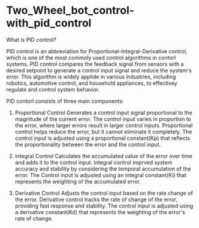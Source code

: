 # Two_Wheel_bot_control-with_pid_control

What is PID control?

PID control is an abbreviation for Proportional-Integral-Derivative control, which is one of the most commoly used control algorithms in contorl systems.
PID control compares the feedback signal from sensors with a desired setpoint to generate a control input signal and reduce the system's error.
This algorithm is  widely applide in various industries, including robotics, automotive control, and household appliances, to effectivey regulate and control system behavior.

PID contorl consists of three main components:

1. Proportional Control
Generates a control input signal proportional to the magnitude of the current error.
The control input varies in proportion to the error, where larger errors result in larger control inputs.
Proportional control helps reduce the error, but it cannot eliminate it completely.
The control input is adjusted using a proportional constant(Kp) that reflects the proportionality between the error and the control input.

2. Integral Control
Calculates the accumulated value of the error over time and adds it to the control input.
Integral control imprved system accuracy and stability by considering the temporal accumulation of the error.
The Control input is adjusted using an integral constant(Ki) that represents the weighting of the accumulated error.

3. Derivative Control
Adjusts the control input based on the rate change of the error.
Derivative control tracks the rate of change of the error, providing fast response and stability.
The control input is adjusted using a derivative constant(Kd) that represents the weighting of the error's rate of change.

